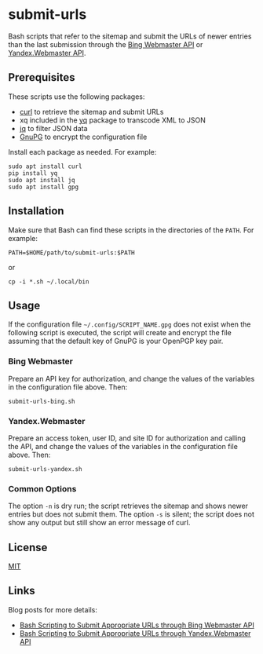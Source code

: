# submit-urls #

<!-- Bash scripts that refer to sitemap and submit URLs through Bing Webmaster or Yandex.Webmaster API -->

Bash scripts that refer to the sitemap and submit the URLs of newer
entries than the last submission through the [Bing Webmaster
API](https://docs.microsoft.com/en-us/bingwebmaster/) or
[Yandex.Webmaster API](https://yandex.com/dev/webmaster/).

## Prerequisites ##

These scripts use the following packages:

  - [curl](https://curl.se/) to retrieve the sitemap and submit URLs
  - xq included in the [yq](https://kislyuk.github.io/yq/) package to
    transcode XML to JSON
  - [jq](https://stedolan.github.io/jq/) to filter JSON data
  - [GnuPG](https://gnupg.org/index.html) to encrypt the configuration
    file <!-- that contains an API key or access token -->

Install each package as needed.  For example:

``` shell
sudo apt install curl
pip install yq
sudo apt install jq
sudo apt install gpg
```

## Installation ##

Make sure that Bash can find these scripts in the directories of the
`PATH`.  For example:

``` shell
PATH=$HOME/path/to/submit-urls:$PATH
```

or

``` shell
cp -i *.sh ~/.local/bin
```

## Usage ##

If the configuration file `~/.config/SCRIPT_NAME.gpg` does not exist
when the following script is executed, the script will create and
encrypt the file assuming that the default key of GnuPG is your
OpenPGP key pair.

### Bing Webmaster ###

Prepare an API key for authorization, and change the values of the
variables in the configuration file above.  Then:

``` shell
submit-urls-bing.sh
```

### Yandex.Webmaster ###

Prepare an access token, user ID, and site ID for authorization and
calling the API, and change the values of the variables in the
configuration file above.  Then:

``` shell
submit-urls-yandex.sh
```

### Common Options ###

The option `-n` is dry run; the script retrieves the sitemap and shows
newer entries <!-- than the last submission --> but does not submit
them.  The option `-s` is silent; the script does not show any output
but still show an error message of curl.

## License ##

[MIT](LICENSE)

## Links ##

Blog posts for more details:

  - [Bash Scripting to Submit Appropriate URLs through Bing Webmaster API](https://carmine560.blogspot.com/2020/12/bash-scripting-to-submit-urls-through.html)
  - [Bash Scripting to Submit Appropriate URLs through Yandex.Webmaster API](https://carmine560.blogspot.com/2021/04/bash-scripting-to-submit-appropriate.html)
